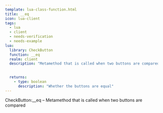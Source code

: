 ```yaml
---
template: lua-class-function.html
title: __eq
icon: lua-client
tags:
  - lua
  - client
  - needs-verification
  - needs-example
lua:
  library: CheckButton
  function: __eq
  realm: client
  description: "Metamethod that is called when two buttons are compared"
  
  
  returns:
    - type: boolean
      description: "Whether the buttons are equal"
---
```


<div class="lua__search__keywords">
CheckButton:__eq &#x2013; Metamethod that is called when two buttons are compared
</div>
